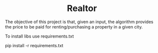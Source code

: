 <h1 align="center"> Realtor </h1>

The objective of this project is that, given an input, the algorithm provides the price to be paid for renting/purchasing a property in a given city.

To install libs use requirements.txt

pip install -r requirements.txt
